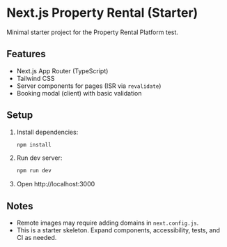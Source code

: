 # Next.js Property Rental (Starter)

Minimal starter project for the Property Rental Platform test.

## Features
- Next.js App Router (TypeScript)
- Tailwind CSS
- Server components for pages (ISR via `revalidate`)
- Booking modal (client) with basic validation

## Setup
1. Install dependencies:
   ```bash
   npm install
   ```
2. Run dev server:
   ```bash
   npm run dev
   ```
3. Open http://localhost:3000

## Notes
- Remote images may require adding domains in `next.config.js`.
- This is a starter skeleton. Expand components, accessibility, tests, and CI as needed.
